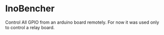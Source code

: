 # InoBencher
Control All GPIO from an arduino board remotely. For now it was used only to control a relay board.

